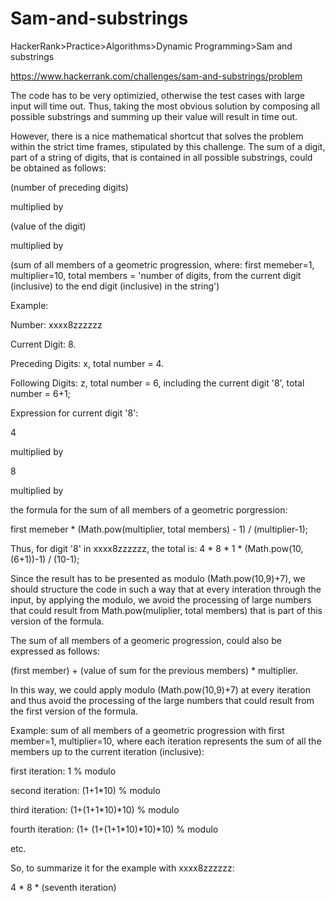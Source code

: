 
# Sam-and-substrings

HackerRank>Practice>Algorithms>Dynamic Programming>Sam and substrings

https://www.hackerrank.com/challenges/sam-and-substrings/problem

The code has to be very optimizied, otherwise the test cases with large input will time out.
Thus, taking the most obvious solution by composing all possible substrings and summing up their value will result in time out.

However, there is a nice mathematical shortcut that solves the problem within the strict time frames, stipulated by this challenge.
The sum of a digit, part of a string of digits, that is contained in all possible substrings, could be obtained as follows:

(number of preceding digits) 

multiplied by

(value of the digit) 

multiplied by

(sum of all members of a geometric progression, where: 
first memeber=1, multiplier=10, total members = 'number of digits, from the current digit (inclusive) to the end digit (inclusive) in the string')

Example: 

Number: xxxx8zzzzzz

Current Digit: 8.

Preceding Digits: x, total number = 4.

Following Digits: z, total number = 6, including the current digit '8', total number = 6+1;

Expression for current digit '8': 


4 

multiplied by

8

multiplied by 

the formula for the sum of all members of a geometric porgression: 

first memeber * (Math.pow(multiplier, total members) - 1) / (multiplier-1);

Thus, for digit '8' in xxxx8zzzzzz, the total is: 4 * 8 * 1 * (Math.pow(10, (6+1))-1) / (10-1);

Since the result has to be presented as modulo (Math.pow(10,9)+7), we should structure 
the code in such a way that at every interation through the input, by applying the modulo, 
we avoid the processing of large numbers that could result from Math.pow(muliplier, total members) 
that is part of this version of the formula.

The sum of all members of a geomeric progression, could also be expressed as follows:

(first member) + (value of sum for the previous members) * multiplier. 

In this way, we could apply modulo (Math.pow(10,9)+7) at every iteration and thus avoid the processing 
of the large numbers that could result from the first version of the formula.

Example: sum of all members of a geometric progression with
first member=1, multiplier=10, where each iteration represents the sum 
of all the members up to the current iteration (inclusive):

first iteration:          1 % modulo

second iteration:         (1+1*10) % modulo

third iteration:          (1+(1+1*10)*10) % modulo

fourth iteration:         (1+ (1+(1+1*10)*10)*10) % modulo

etc.

So, to summarize it for the example with xxxx8zzzzzz:

4 * 8 * (seventh iteration)
